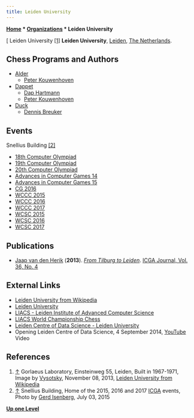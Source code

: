 ```yaml
---
title: Leiden University
---
```

**[Home](Home "Home") \* [Organizations](Organizations "Organizations") \* Leiden University**



[ Leiden University <a id="cite-note-1" href="#cite-ref-1">[1]</a>
**Leiden University**, [Leiden](https://en.wikipedia.org/wiki/Leiden), [The Netherlands](https://en.wikipedia.org/wiki/Netherlands). 



## Chess Programs and Authors


* [Alder](Alder "Alder")
	+ [Peter Kouwenhoven](Peter_Kouwenhoven "Peter Kouwenhoven")
* [Dappet](Dappet "Dappet")
	+ [Dap Hartmann](Dap_Hartmann "Dap Hartmann")
	+ [Peter Kouwenhoven](Peter_Kouwenhoven "Peter Kouwenhoven")
* [Duck](Duck "Duck")
	+ [Dennis Breuker](Dennis_Breuker "Dennis Breuker")


## Events


 [](File:SnelliusBuilding_2015.JPG) Snellius Building <a id="cite-note-2" href="#cite-ref-2">[2]</a> 
* [18th Computer Olympiad](18th_Computer_Olympiad "18th Computer Olympiad")
* [19th Computer Olympiad](19th_Computer_Olympiad "19th Computer Olympiad")
* [20th Computer Olympiad](20th_Computer_Olympiad "20th Computer Olympiad")
* [Advances in Computer Games 14](Advances_in_Computer_Games_14 "Advances in Computer Games 14")
* [Advances in Computer Games 15](Advances_in_Computer_Games_15 "Advances in Computer Games 15")
* [CG 2016](CG_2016 "CG 2016")
* [WCCC 2015](WCCC_2015 "WCCC 2015")
* [WCCC 2016](WCCC_2016 "WCCC 2016")
* [WCCC 2017](WCCC_2017 "WCCC 2017")
* [WCSC 2015](WCSC_2015 "WCSC 2015")
* [WCSC 2016](WCSC_2016 "WCSC 2016")
* [WCSC 2017](WCSC_2017 "WCSC 2017")


## Publications


* [Jaap van den Herik](Jaap_van_den_Herik "Jaap van den Herik") (**2013**). *[From Tilburg to Leiden](ICGA_Journal#FromTilburgtoLeiden "ICGA Journal")*. [ICGA Journal, Vol. 36, No. 4](ICGA_Journal#36_4 "ICGA Journal")


## External Links


* [Leiden University from Wikipedia](https://en.wikipedia.org/wiki/Leiden_University)
* [Leiden University](http://www.leiden.edu/)
* [LIACS - Leiden Institute of Advanced Computer Science](http://www.liacs.nl/)
* [LIACS World Championship Chess](http://www.liacs.nl/~jvis/chess.html)
* [Leiden Centre of Data Science - Leiden University](http://www.universiteitleiden.nl/en/science/leiden-centre-of-data-science)
* Opening Leiden Centre of Data Science, 4 September 2014, [YouTube](https://en.wikipedia.org/wiki/YouTube) Video


 
## References


1. <a id="cite-ref-1" href="#cite-note-1">↑</a> Gorlaeus Laboratory, Einsteinweg 55, Leiden, Built in 1967-1971, Image by [Vysotsky](https://commons.wikimedia.org/wiki/User:Vysotsky), November 08, 2013, [Leiden University from Wikipedia](https://en.wikipedia.org/wiki/Leiden_University)
2. <a id="cite-ref-2" href="#cite-note-2">↑</a> Snellius Building, Home of the 2015, 2016 and 2017 [ICGA](ICGA "ICGA") events, Photo by [Gerd Isenberg](Gerd_Isenberg "Gerd Isenberg"), July 03, 2015

**[Up one Level](Organizations "Organizations")**







 
